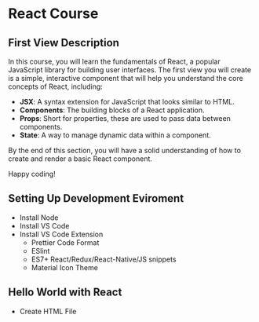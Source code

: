 # React Course

## First View Description

In this course, you will learn the fundamentals of React, a popular JavaScript library for building user interfaces. The first view you will create is a simple, interactive component that will help you understand the core concepts of React, including:

- **JSX**: A syntax extension for JavaScript that looks similar to HTML.
- **Components**: The building blocks of a React application.
- **Props**: Short for properties, these are used to pass data between components.
- **State**: A way to manage dynamic data within a component.

By the end of this section, you will have a solid understanding of how to create and render a basic React component.

Happy coding!

## Setting Up Development Eviroment

- Install Node
- Install VS Code
- Install VS Code Extension
    - Prettier Code Format
    - ESlint
    - ES7+ React/Redux/React-Native/JS snippets
    - Material Icon Theme

## Hello World with React

- Create HTML File

